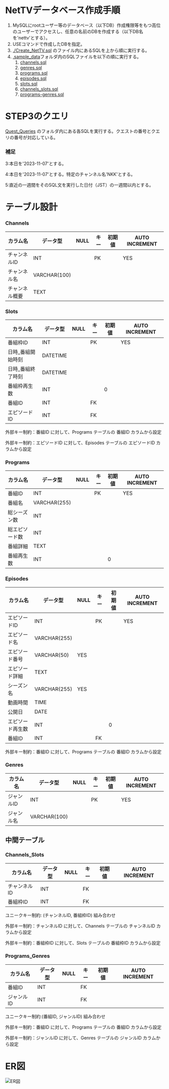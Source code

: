 # NetTVデータベース作成手順
1. MySQLにrootユーザー等のデータベース（以下DB）作成権限等をもつ高位のユーザーでアクセスし、任意の名前のDBを作成する（以下DB名を'nettv'とする）。
2. USEコマンドで作成したDBを指定。
3. [./Create_NetTV.sql](./Create_NetTV.sql) のファイル内にあるSQLを上から順に実行する。
4. [.sample_data](./sample_data)フォルダ内のSQLファイルを以下の順に実行する。
    1. [channels.sql](./sample_data/channels.sql)
    2. [genres.sql](./sample_data/genres.sql)
    3. [programs.sql](./sample_data/programs.sql)
    4. [episodes.sql](./sample_data/episodes.sql)
    5. [slots.sql](./sample_data/slots.sql)
    6. [channels_slots.sql](./sample_data/channels_slots.sql)
    7. [programs-genres.sql](./sample_data/programs-genres.sql)

# STEP3のクエリ
[Quest_Queries](./Quest_Queries) のフォルダ内にある各SQLを実行する。クエストの番号とクエリの番号が対応している。

### 補足
3:本日を'2023-11-07'とする。

4:本日を'2023-11-07'とする。特定のチャンネル名'NKK'とする。

5:直近の一週間をそのSQL文を実行した日付（JST）の一週間以内とする。

# テーブル設計
### Channels

| カラム名         | データ型      | NULL | キー      | 初期値           | AUTO INCREMENT |
|------------------|--------------|------|----------|------------------|----------------|
| チャンネルID      | INT          |      | PK |                  | YES            |
| チャンネル名      | VARCHAR(100) |      |          |                  |                |
| チャンネル概要    | TEXT         |      |          |                  |                |




### Slots

| カラム名             | データ型      | NULL | キー      | 初期値           | AUTO INCREMENT |
|----------------------|--------------|------|----------|------------------|----------------|
| 番組枠ID              | INT          |      | PK |                  | YES            |
| 日時_番組開始時刻     | DATETIME     |      |          |                  |                |
| 日時_番組終了時刻     | DATETIME     |      |          |                  |                |
| 番組枠再生数          | INT          |      |          | 0                |                |
| 番組ID              | INT          |      |      FK    |                  |                |
| エピソードID        | INT          |      |        FK  |                  |                |

外部キー制約：番組ID に対して、Programs テーブルの 番組ID カラムから設定

外部キー制約：エピソードID に対して、Episodes テーブルの エピソードID カラムから設定

### Programs

| カラム名         | データ型      | NULL | キー      | 初期値           | AUTO INCREMENT |
|------------------|--------------|------|----------|------------------|----------------|
| 番組ID          | INT          |      | PK |                  | YES            |
| 番組名          | VARCHAR(255) |      |          |                  |                |
| 総シーズン数      | INT          |      |          |                  |                |
| 総エピソード数    | INT          |      |          |                  |                |
| 番組詳細        | TEXT         |      |          |                  |                |
| 番組再生数      | INT          |      |          | 0                |                |


### Episodes

| カラム名         | データ型      | NULL | キー      | 初期値           | AUTO INCREMENT |
|------------------|--------------|------|----------|------------------|----------------|
| エピソードID      | INT          |      | PK |                  | YES            |
| エピソード名      | VARCHAR(255) |      |          |                  |                |
| エピソード番号    | VARCHAR(50)  |   YES   |          |                  |                |
| エピソード詳細    | TEXT         |      |          |                  |                |
| シーズン名        | VARCHAR(255) |   YES   |          |                  |                |
| 動画時間          | TIME         |      |          |                  |                |
| 公開日            | DATE         |      |          |                  |                |
| エピソード再生数  | INT          |      |          | 0                |                |
| 番組ID            | INT          |      |      FK    |                  |                |

外部キー制約：番組ID に対して、Programs テーブルの 番組ID カラムから設定

### Genres

| カラム名         | データ型      | NULL | キー      | 初期値           | AUTO INCREMENT |
|------------------|--------------|------|----------|------------------|----------------|
| ジャンルID      | INT          |      | PK |                  | YES            |
| ジャンル名      | VARCHAR(100) |      |          |                  |                |

## 中間テーブル
### Channels_Slots

| カラム名         | データ型      | NULL | キー      | 初期値           | AUTO INCREMENT |
|------------------|--------------|------|----------|------------------|----------------|
| チャンネルID      | INT          |      |      FK    |                  |                |
| 番組枠ID          | INT          |      |     FK     |                  |                |

ユニークキー制約: (チャンネルID, 番組枠ID) 組み合わせ

外部キー制約：チャンネルID に対して、Channels テーブルの チャンネルID カラムから設定

外部キー制約：番組枠ID に対して、Slots テーブルの 番組枠ID カラムから設定

### Programs_Genres

| カラム名         | データ型      | NULL | キー      | 初期値           | AUTO INCREMENT |
|------------------|--------------|------|----------|------------------|----------------|
| 番組ID          | INT          |      |      FK    |                  |                |
| ジャンルID      | INT          |      |    FK      |                  |                |

ユニークキー制約:(番組ID, ジャンルID) 組み合わせ

外部キー制約：番組ID に対して、Programs テーブルの 番組ID カラムから設定

外部キー制約：ジャンルID に対して、Genres テーブルの ジャンルID カラムから設定

# ER図
![ER図](./ER_InternetTV.png)
